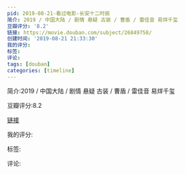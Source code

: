 ```yaml
---
pid: 2019-08-21-看过电影-长安十二时辰
简介: 2019 / 中国大陆 / 剧情 悬疑 古装 / 曹盾 / 雷佳音 易烊千玺
豆瓣评分: '8.2'
链接: https://movie.douban.com/subject/26849758/
创建时间: '2019-08-21 21:33:30'
我的评分:
标签:
评论:
tags: [douban]
categories: [timeline]
---
```

简介:2019 / 中国大陆 / 剧情 悬疑 古装 / 曹盾 / 雷佳音 易烊千玺

豆瓣评分:8.2

[链接](https://movie.douban.com/subject/26849758/)

我的评分:

标签:

评论:

